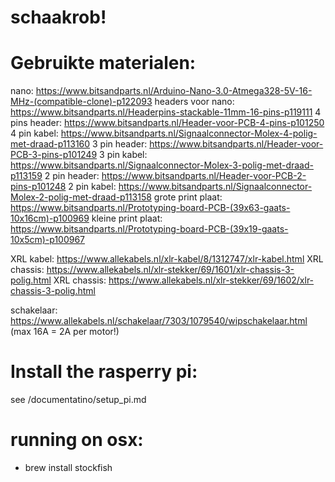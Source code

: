 # schaakrob!

# Gebruikte materialen:
nano: https://www.bitsandparts.nl/Arduino-Nano-3.0-Atmega328-5V-16-MHz-(compatible-clone)-p122093
headers voor nano: https://www.bitsandparts.nl/Headerpins-stackable-11mm-16-pins-p119111
4 pins header: https://www.bitsandparts.nl/Header-voor-PCB-4-pins-p101250
4 pin kabel: https://www.bitsandparts.nl/Signaalconnector-Molex-4-polig-met-draad-p113160
3 pin header: https://www.bitsandparts.nl/Header-voor-PCB-3-pins-p101249
3 pin kabel: https://www.bitsandparts.nl/Signaalconnector-Molex-3-polig-met-draad-p113159
2 pin header: https://www.bitsandparts.nl/Header-voor-PCB-2-pins-p101248
2 pin kabel: https://www.bitsandparts.nl/Signaalconnector-Molex-2-polig-met-draad-p113158
grote print plaat: https://www.bitsandparts.nl/Prototyping-board-PCB-(39x63-gaats-10x16cm)-p100969
kleine print plaat: https://www.bitsandparts.nl/Prototyping-board-PCB-(39x19-gaats-10x5cm)-p100967

XRL kabel: https://www.allekabels.nl/xlr-kabel/8/1312747/xlr-kabel.html
XRL chassis: https://www.allekabels.nl/xlr-stekker/69/1601/xlr-chassis-3-polig.html
XRL chassis: https://www.allekabels.nl/xlr-stekker/69/1602/xlr-chassis-3-polig.html

schakelaar: https://www.allekabels.nl/schakelaar/7303/1079540/wipschakelaar.html (max 16A = 2A per motor!)

# Install the rasperry pi:
see /documentatino/setup_pi.md

# running on osx:
- brew install stockfish
